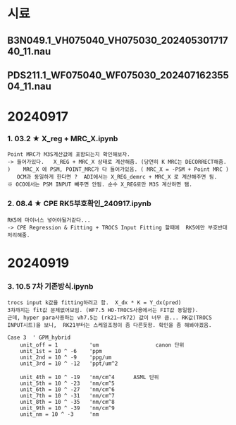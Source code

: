 # 시료
## B3N049.1_VH075040_VH075030_20240530171740_11.nau
## PDS211.1_WF075040_WF075030_20240716235504_11.nau



# 20240917
### 1. 03.2 ★ X_reg + MRC_X.ipynb 
    Point MRC가 M3S계산값에 포함되는지 확인해보자. 
    -> 들어가있다.   X_REG + MRC_X 상태로 계산해줌. (당연히 K MRC는 DECORRECT해줌. )    MRC_X 에 PSM, POINT_MRC가 다 들어가있음. ( MRC_X = -PSM + Point MRC ) 
       OCM과 동일하게 한다면 ?  ADI에서는 X_REG_demrc + MRC_X 로 계산해주면 됨.   ※ OCO에서는 PSM INPUT 빼주면 안됨. 순수 X_REG로만 M3S 계산하면 됌. 

### 2. 08.4 ★ CPE RK5부호확인_240917.ipynb
    RK5에 마이너스 넣어야될거같다...
    -> CPE Regression & Fitting + TROCS Input Fitting 할때에  RK5에만 부호반대 처리해줌. 

# 20240919
### 3. 10.5 7차 기존방식.ipynb
    trocs input k값을 fitting하려고 함.  X_dx * K = Y_dx(pred) 
    3차까지는 fit값 문제없어보임. (WF7.5 HO-TROCS사용에서는 FIT값 동일함).   
    근데, hyper para사용하는 vh7.5는 (rk21~rk72) 값이 너무 큼... RK값(TROCS INPUT시트)을 보니,  RK21부터는 스케일조정이 좀 다른듯함. 확인을 좀 해봐야겠음. 

    Case 3  ' GPM_hybrid    
        unit_off = 1          'um                  canon 단위
        unit_1st = 10 ^ -6    'ppm
        unit_2nd = 10 ^ -9    'ppg/um
        unit_3rd = 10 ^ -12   'ppt/um^2
        
        unit_4th = 10 ^ -19   'nm/cm^4      ASML 단위
        unit_5th = 10 ^ -23   'nm/cm^5
        unit_6th = 10 ^ -27   'nm/cm^6
        unit_7th = 10 ^ -31   'nm/cm^7
        unit_8th = 10 ^ -35   'nm/cm^8
        unit_9th = 10 ^ -39   'nm/cm^9
        unit_nm = 10 ^ -3     'nm


        
    


